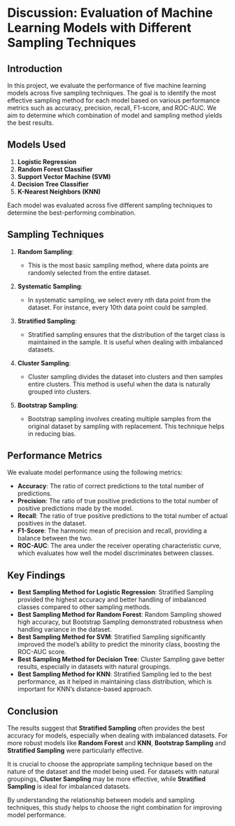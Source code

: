 # **Discussion: Evaluation of Machine Learning Models with Different Sampling Techniques**

## **Introduction**

In this project, we evaluate the performance of five machine learning models across five sampling techniques. The goal is to identify the most effective sampling method for each model based on various performance metrics such as accuracy, precision, recall, F1-score, and ROC-AUC. We aim to determine which combination of model and sampling method yields the best results.

## **Models Used**

1. **Logistic Regression**
2. **Random Forest Classifier**
3. **Support Vector Machine (SVM)**
4. **Decision Tree Classifier**
5. **K-Nearest Neighbors (KNN)**

Each model was evaluated across five different sampling techniques to determine the best-performing combination.

## **Sampling Techniques**

1. **Random Sampling**:
   - This is the most basic sampling method, where data points are randomly selected from the entire dataset.
   
2. **Systematic Sampling**:
   - In systematic sampling, we select every nth data point from the dataset. For instance, every 10th data point could be sampled.
   
3. **Stratified Sampling**:
   - Stratified sampling ensures that the distribution of the target class is maintained in the sample. It is useful when dealing with imbalanced datasets.

4. **Cluster Sampling**:
   - Cluster sampling divides the dataset into clusters and then samples entire clusters. This method is useful when the data is naturally grouped into clusters.

5. **Bootstrap Sampling**:
   - Bootstrap sampling involves creating multiple samples from the original dataset by sampling with replacement. This technique helps in reducing bias.

## **Performance Metrics**

We evaluate model performance using the following metrics:

- **Accuracy**: The ratio of correct predictions to the total number of predictions.
- **Precision**: The ratio of true positive predictions to the total number of positive predictions made by the model.
- **Recall**: The ratio of true positive predictions to the total number of actual positives in the dataset.
- **F1-Score**: The harmonic mean of precision and recall, providing a balance between the two.
- **ROC-AUC**: The area under the receiver operating characteristic curve, which evaluates how well the model discriminates between classes.

## **Key Findings**

- **Best Sampling Method for Logistic Regression**: Stratified Sampling provided the highest accuracy and better handling of imbalanced classes compared to other sampling methods.
- **Best Sampling Method for Random Forest**: Random Sampling showed high accuracy, but Bootstrap Sampling demonstrated robustness when handling variance in the dataset.
- **Best Sampling Method for SVM**: Stratified Sampling significantly improved the model’s ability to predict the minority class, boosting the ROC-AUC score.
- **Best Sampling Method for Decision Tree**: Cluster Sampling gave better results, especially in datasets with natural groupings.
- **Best Sampling Method for KNN**: Stratified Sampling led to the best performance, as it helped in maintaining class distribution, which is important for KNN’s distance-based approach.

## **Conclusion**

The results suggest that **Stratified Sampling** often provides the best accuracy for models, especially when dealing with imbalanced datasets. For more robust models like **Random Forest** and **KNN**, **Bootstrap Sampling** and **Stratified Sampling** were particularly effective. 

It is crucial to choose the appropriate sampling technique based on the nature of the dataset and the model being used. For datasets with natural groupings, **Cluster Sampling** may be more effective, while **Stratified Sampling** is ideal for imbalanced datasets. 

By understanding the relationship between models and sampling techniques, this study helps to choose the right combination for improving model performance.
